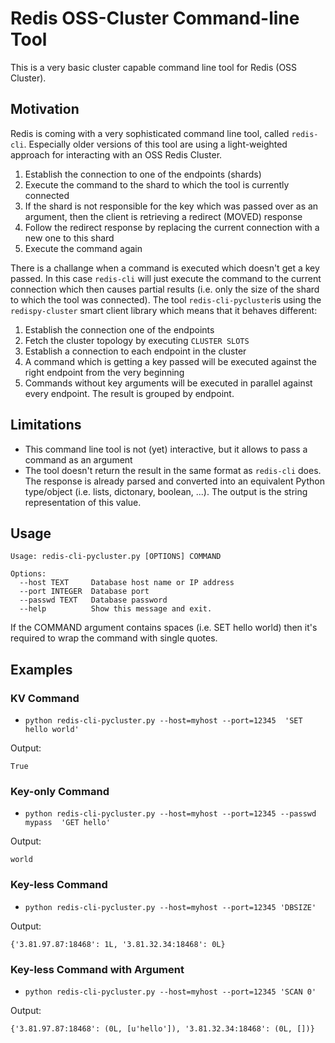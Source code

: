 #  Redis OSS-Cluster Command-line Tool

This is a very basic cluster capable command line tool for Redis (OSS Cluster).

## Motivation

Redis is coming with a very sophisticated command line tool, called `redis-cli`. Especially older versions of this tool are using a light-weighted approach for interacting with an OSS Redis Cluster.

1. Establish the connection to one of the endpoints (shards)
2. Execute the command to the shard to which the tool is currently connected
3. If the shard is not responsible for the key which was passed over as an argument, then the client is retrieving a redirect (MOVED) response
4. Follow the redirect response by replacing the current connection with a new one to this shard
5. Execute the command again

There is a challange when a command is executed which doesn't get a key passed. In this case `redis-cli` will just execute the command to the current connection which then causes partial results (i.e. only the size of the shard to which the tool was connected). The tool `redis-cli-pycluster`is using the `redispy-cluster` smart client library which means that it behaves different:

1. Establish the connection one of the endpoints
2. Fetch the cluster topology by executing `CLUSTER SLOTS`
3. Establish a connection to each endpoint in the cluster
4. A command which is getting a key passed will be executed against the right endpoint from the very beginning
5. Commands without key arguments will be executed in parallel against every endpoint. The result is grouped by endpoint.


## Limitations

* This command line tool is not (yet) interactive, but it allows to pass a command as an argument
* The tool doesn't return the result in the same format as `redis-cli` does. The response is already parsed and converted into an equivalent Python type/object (i.e. lists, dictonary, boolean, ...). The output is the string representation of this value.


## Usage

```
Usage: redis-cli-pycluster.py [OPTIONS] COMMAND

Options:
  --host TEXT     Database host name or IP address
  --port INTEGER  Database port
  --passwd TEXT   Database password
  --help          Show this message and exit.
```

If the COMMAND argument contains spaces (i.e. SET hello world) then it's required to wrap the command with single quotes.

## Examples


### KV Command

* `python redis-cli-pycluster.py --host=myhost --port=12345  'SET hello world'`

Output:

```
True
```

### Key-only Command

* `python redis-cli-pycluster.py --host=myhost --port=12345 --passwd mypass  'GET hello'`


Output:

```
world
```

### Key-less Command

* `python redis-cli-pycluster.py --host=myhost --port=12345 'DBSIZE'`

Output:

```
{'3.81.97.87:18468': 1L, '3.81.32.34:18468': 0L}
```

### Key-less Command with Argument

* `python redis-cli-pycluster.py --host=myhost --port=12345 'SCAN 0'`

Output:

```
{'3.81.97.87:18468': (0L, [u'hello']), '3.81.32.34:18468': (0L, [])}
```
